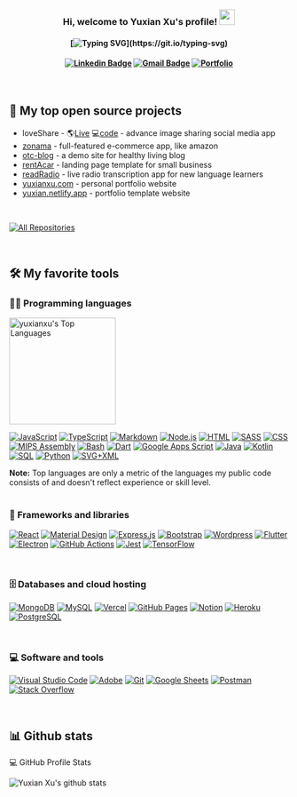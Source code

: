 <h3 align="center">
  Hi, welcome to Yuxian Xu's profile!
  <img src="https://media.giphy.com/media/hvRJCLFzcasrR4ia7z/giphy.gif" width="28">
</h3>


<h4 align="center">
  
[![Typing SVG](https://readme-typing-svg.herokuapp.com?font=system-ui&color=%230a66c2&size=25&width=300&height=89&lines=Full+stack+engineer.+;Focus+on+project+deliverable.;Open+minded%2C+work+hard.;Getting+work+done!)](https://git.io/typing-svg)
  
</h4>

<h4 align="center">
  
[![Linkedin Badge](https://img.shields.io/badge/-yuxianxu-blue?style=flat-square&logo=Linkedin&logoColor=white&link=https://www.linkedin.com/in/yuxianxu)](https://www.linkedin.com/in/yuxianxu) 
[![Gmail Badge](https://img.shields.io/badge/-yuxian.xu@gmail.com-c14438?style=flat-square&logo=Gmail&logoColor=white&link=mailto:yuxian.xu@gmail.com)](mailto:yuxian.xu@gmail.com)
[![Portfolio](https://img.shields.io/website?up_message=portfolio&url=https%3A%2F%2Fyuxianxu.com)](https://yuxianxu.com)
  
</h4>
<br/>


## 📘 My top open source projects

<!-- Repo info cards - https://github.com/anuraghazra/github-readme-stats -->
<!-- Small repo cards (fork) - https://github.com/yuxianxu/github-readme-stats -->
<p align="left">
  
  - loveShare - 🌎[Live](https://loveshare.netlify.app) 💻[code](https://github.com/yuxianxu/social-image-sharing) - advance image sharing social media app
  - [zonama](https://zonama.vercel.app) - full-featured e-commerce app, like amazon  
  - [otc-blog](https://otc-blog.vercel.app) - a demo site for healthy living blog
  - [rentAcar](https://car-rent.vercel.app) - landing page template for small business
  - [readRadio](https://readradio.herokuapp.com) - live radio transcription app for new language learners
  - [yuxianxu.com](https://yuxianxu.com) - personal portfolio website
  - [yuxian.netlify.app](https://yuxian.netlify.app) - portfolio template website

</p>
<br/>

<p align="left">
  <a href="https://github.com/yuxianxu?tab=repositories&sort=stargazers"><img alt="All Repositories" title="All Repositories" src="https://custom-icon-badges.herokuapp.com/badge/-All%20Repos-2962FF?style=for-the-badge&logoColor=white&logo=repo"/></a>
</p>

<br/>

<!-- Some badges are from https://github.com/Ileriayo/markdown-badges -->

## 🛠️ My favorite tools

### 👨‍💻 Programming languages

  <a href="https://github.com/anuraghazra/github-readme-stats"><img alt="yuxianxu's Top Languages" src="https://github-readme-stats.vercel.app/api/top-langs/?username=yuxianxu&langs_count=8&layout=compact&theme=react&hide_border=true&bg_color=1F222E&title_color=F85D7F&icon_color=F8D866&hide=Jupyter%20Notebook" height="192px"/></a>

  
</p>


<!-- https://github.com/ashutosh00710/github-readme-activity-graph -->

<p>
    <a href="#"><img alt="JavaScript" src="https://img.shields.io/badge/JavaScript-F7DF1E.svg?logo=javascript&logoColor=black"></a>
    <a href="#"><img alt="TypeScript" src="https://img.shields.io/badge/TypeScript-007ACC.svg?logo=typescript&logoColor=white"></a>
    <a href="#"><img alt="Markdown" src="https://img.shields.io/badge/Markdown-000000.svg?logo=markdown&logoColor=white"></a>
    <a href="#"><img alt="Node.js" src="https://img.shields.io/badge/Node.js-43853D.svg?logo=node.js&logoColor=white"></a>
    <a href="#"><img alt="HTML" src="https://img.shields.io/badge/HTML-E34F26.svg?logo=html5&logoColor=white"></a>
    <a href="#"><img alt="SASS" src="https://img.shields.io/badge/Sass-hotpink.svg?logo=SASS&logoColor=white"></a>
    <a href="#"><img alt="CSS" src="https://img.shields.io/badge/CSS-1572B6.svg?logo=css3&logoColor=white"></a>
    <a href="#"><img alt="MIPS Assembly" src="https://custom-icon-badges.herokuapp.com/badge/Assembly-525252.svg?logo=asm-hex&logoColor=white"></a>
    <a href="#"><img alt="Bash" src="https://img.shields.io/badge/Bash-121011.svg?logo=gnu-bash&logoColor=white"></a>     
    <a href="#"><img alt="Dart" src="https://img.shields.io/badge/Dart-15A6C4.svg?logo=dart&logoColor=white"></a>
    <a href="#"><img alt="Google Apps Script" src="https://custom-icon-badges.herokuapp.com/badge/Google%20Apps%20Script-02569B.svg?logo=color-swatch&logoColor=white"></a>
    <a href="#"><img alt="Java" src="https://img.shields.io/badge/Java-007396.svg?logo=java&logoColor=white"></a>
    <a href="#"><img alt="Kotlin" src="https://img.shields.io/badge/Kotlin-0095D5.svg?logo=Kotlin&logoColor=white"></a>
    <a href="#"><img alt="SQL" src="https://custom-icon-badges.herokuapp.com/badge/SQL-025E8C.svg?logo=database&logoColor=white"></a>
    <a href="#"><img alt="Python" src="https://img.shields.io/badge/Python-14354C.svg?logo=python&logoColor=white"></a>
    <a href="#"><img alt="SVG+XML" src="https://img.shields.io/badge/SVG%2BXML-e0982c.svg?logo=svg&logoColor=white"></a>
</p>
<b>Note:</b> Top languages are only a metric of the languages my public code consists of and doesn't reflect experience or skill level.

<br/>
<br/>

### 🧰 Frameworks and libraries

<p>
    <a href="#"><img alt="React" src="https://img.shields.io/badge/React-20232a.svg?logo=react&logoColor=%2361DAFB"></a>
    <a href="#"><img alt="Material Design" src="https://img.shields.io/badge/Material%20Design-0081CB.svg?logo=material-design&logoColor=white"></a>
    <a href="#"><img alt="Express.js" src="https://img.shields.io/badge/Express.js-404d59.svg?logo=express&logoColor=white"></a>
    <a href="#"><img alt="Bootstrap" src="https://img.shields.io/badge/Bootstrap-7952B3.svg?logo=bootstrap&logoColor=white"></a>
    <a href="#"><img alt="Wordpress" src="https://img.shields.io/badge/Wordpress-21759B?logo=wordpress&logoColor=white"></a>
    <a href="#"><img alt="Flutter" src="https://img.shields.io/badge/Flutter-02569B.svg?logo=flutter&logoColor=white"></a>
    <a href="#"><img alt="Electron" src="https://img.shields.io/badge/Electron-20232e.svg?logo=electron&logoColor=white"></a>
    <a href="#"><img alt="GitHub Actions" src="https://img.shields.io/badge/GitHub%20Actions-2671E5.svg?logo=github%20actions&logoColor=white"></a>
    <a href="#"><img alt="Jest" src="https://img.shields.io/badge/Jest-C21325.svg?logo=jest&logoColor=white"></a>
    <a href="#"><img alt="TensorFlow" src="https://img.shields.io/badge/TensorFlow-FF6F00.svg?logo=TensorFlow&logoColor=white"></a>
</p>

<br/>

### 🗄️ Databases and cloud hosting

<p>
    <a href="#"><img alt="MongoDB" src ="https://img.shields.io/badge/MongoDB-4ea94b.svg?logo=mongodb&logoColor=white"></a>
    <a href="#"><img alt="MySQL" src="https://img.shields.io/badge/MySQL-00f.svg?logo=mysql&logoColor=white"></a>
    <a href="#"><img alt="Vercel" src="https://img.shields.io/badge/Vercel-000000.svg?logo=vercel&logoColor=white"></a>
    <a href="#"><img alt="GitHub Pages" src="https://img.shields.io/badge/GitHub%20Pages-327FC7.svg?logo=github&logoColor=white"></a>
    <a href="#"><img alt="Notion" src="https://img.shields.io/badge/Notion-010101.svg?logo=notion&logoColor=white"></a>
    <a href="#"><img alt="Heroku" src="https://img.shields.io/badge/Heroku-430098.svg?logo=heroku&logoColor=white"></a>
    <a href="#"><img alt="PostgreSQL" src ="https://img.shields.io/badge/PostgreSQL-316192.svg?logo=postgresql&logoColor=white"></a>
</p>


<br/>

### 💻 Software and tools

<p>
    <a href="#"><img alt="Visual Studio Code" src="https://img.shields.io/badge/Visual%20Studio%20Code-0078d7.svg?logo=visual-studio-code&logoColor=white"></a>
    <a href="#"><img alt="Adobe" src="https://img.shields.io/badge/Adobe-FF0000.svg?logo=adobe&logoColor=white"></a>
    <a href="#"><img alt="Git" src="https://img.shields.io/badge/Git-F05033.svg?logo=git&logoColor=white"></a>
    <a href="#"><img alt="Google Sheets" src="https://img.shields.io/badge/Google%20Sheets-34A853.svg?logo=google%20sheets&logoColor=white"></a>
    <a href="#"><img alt="Postman" src="https://img.shields.io/badge/Postman-FF6C37?logo=postman&logoColor=white"></a>
    <a href="#"><img alt="Stack Overflow" src="https://img.shields.io/badge/-Stack%20Overflow-FE7A16?logo=stack-overflow&logoColor=white"></a>
</p>

<br/>

## 📊 Github stats

<!-- https://github.com/anuraghazra/github-readme-stats -->
<p> 
  <summary>💻 GitHub Profile Stats</summary>
  
![Yuxian Xu's github stats](https://github-readme-stats.vercel.app/api?username=yuxianxu&show_icons=true&theme=dracula)
  
   
  <br/>
